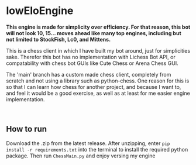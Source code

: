 # lowEloEngine

**This engine is made for simplicity over efficiency. For that reason, this bot will not look 10, 15... moves ahead like many top engines, including but not limited to StockFish, Lc0, and Mittens.**

This is a chess client in which I have built my bot around, just for simplicities sake. Therefor this bot has no implementation with Lichess Bot API, or compatability with chess bot GUIs like Cute Chess or Arena Chess GUI.

The 'main' branch has a custom made chess client, completely from scratch and not using a library such as python-chess. One reason for this is so that I can learn how chess for another project, and because I want to, and feel it would be a good exercise, as well as at least for me easier engine implementation.

<br>

## How to run
Download the .zip from the latest release. After unzipping, enter `pip install -r requirements.txt` into the terminal to install the required python package. Then run `ChessMain.py` and enjoy versing my engine

